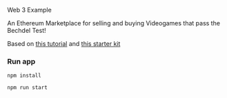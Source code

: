 Web 3 Example

An Ethereum Marketplace for selling and buying Videogames that pass the Bechdel Test!

Based on [this tutorial](https://www.dappuniversity.com/articles/how-to-build-a-blockchain-app) and [this starter kit](https://github.com/dappuniversity/starter_kit)

### Run app

```
npm install
```

```
npm run start
```
